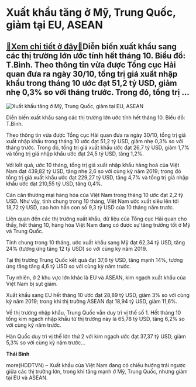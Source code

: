 Xuất khẩu tăng ở Mỹ, Trung Quốc, giảm tại EU, ASEAN
===================================================

[:gift:Xem chi tiết ở đây:gift:](https://hddtvn.com/xuat-khau-tang-o-my-trung-quoc-giam-tai-eu-asean/)Diễn biến xuất khẩu sang các thị trường lớn ước tính hết tháng 10. Biểu đồ: T.Bình. Theo thông tin vừa được Tổng cục Hải quan đưa ra ngày 30/10, tổng trị giá xuất nhập khẩu trong tháng 10 ước đạt 51,2 tỷ USD, giảm nhẹ 0,3% so với tháng trước. Trong đó, tổng trị …
-----------------------------------------------------------------------------------------------------------------------------------------------------------------------------------------------------------------------------------------------------------------------





![Xuất khẩu tăng ở Mỹ, Trung Quốc, giảm tại EU, ASEAN](https://hddtvn.com/wp-content/uploads/2021/01/1703_XK.jpg "Xuất khẩu tăng ở Mỹ, Trung Quốc, giảm tại EU, ASEAN")


Diễn biến xuất khẩu sang các thị trường lớn ước tính hết tháng 10. Biểu đồ: T.Bình.



Theo thông tin vừa được Tổng cục Hải quan đưa ra ngày 30/10, tổng trị giá xuất nhập khẩu trong tháng 10 ước đạt 51,2 tỷ USD, giảm nhẹ 0,3% so với tháng trước. Trong đó, tổng trị giá xuất khẩu ước đạt 26,7 tỷ USD, giảm 1,7% và tổng trị giá nhập khẩu ước đạt 24,5 tỷ USD, tăng 1,2%.


Với kết quả, ước 10 tháng, tổng trị giá xuất nhập khẩu hàng hoá của Việt Nam đạt 439,82 tỷ USD, tăng nhẹ 2,6 so với cùng kỳ năm 2019; trong đó tổng trị giá xuất khẩu ước đạt 229,27 tỷ USD, tăng 4,7% và tổng trị giá nhập khẩu ước đạt 210,55 tỷ USD, tăng 0,4%.


Cán cân thương mại hàng hóa của Việt Nam trong tháng 10 ước đạt 2,2 tỷ USD. Như vậy, tính chung trong 10 tháng, Việt Nam ước xuất siêu lên tới 18,72 tỷ USD, cao hơn hẳn con số 9,3 tỷ USD của 10 tháng năm trước.


Liên quan đến các thị trường xuất khẩu, dữ liệu của Tổng cục Hải quan cho thấy, hết tháng 10, hàng hóa Việt Nam đang có được sự tăng trưởng tốt ở Mỹ và Trung Quốc.


Tính chung trong 10 tháng, ước xuất khẩu sang Mỹ đạt 62,34 tỷ USD, tăng 24% (tương ứng tăng 12 tỷ USD) so với cùng kỳ năm 2019.


Tại thị trường Trung Quốc kết quả đạt 37,6 tỷ USD, tăng mạnh 14%, tương ứng tăng tăng 4,6 tỷ USD so với cùng kỳ năm trước.


Tuy nhiên, ở 2 khu vực lớn khác là EU và ASEAN, kim ngạch xuất khẩu của Việt Nam bị sụt giảm.


Xuất khẩu sang EU hết tháng 10 ước đạt 28,89 tỷ USD, giảm 3% so với cùng kỳ năm 2019; trong khi thị trường ASEAN đạt 18,94 tỷ USD, giảm 11,6%.


Về thị trường nhập khẩu, Trung Quốc vẫn duy trì vị thế số 1. Hết tháng 10 tổng kim ngạch nhập khẩu từ thị trường này là 65,78 tỷ USD, tăng 6,2% so với cùng kỳ năm trước.


Hàn Quốc duy trì vị thế lớn thứ 2 với kim ngạch ước đạt 37,37 tỷ USD, giảm 5,3% so với cùng kỳ năm trước…




**Thái Bình**



more(HDDTVN) – Xuất khẩu của Việt Nam đang có chiều hướng trái ngược giữa các thị trường lớn, trong khi tăng mạnh ở Mỹ, Trung Quốc, nhưng giảm tại EU và ASEAN.

